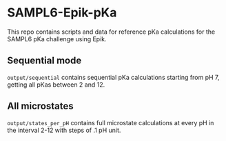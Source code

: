 # SAMPL6-Epik-pKa
This repo contains scripts and data for reference pKa calculations for the SAMPL6 pKa challenge using Epik.

Sequential mode
---------------

`output/sequential` contains sequential pKa calculations starting from pH 7, getting all pKas between 2 and 12. 

All microstates 
---------------

`output/states_per_pH` contains full microstate calculations at every pH in the interval 2-12 with steps of .1 pH unit.
